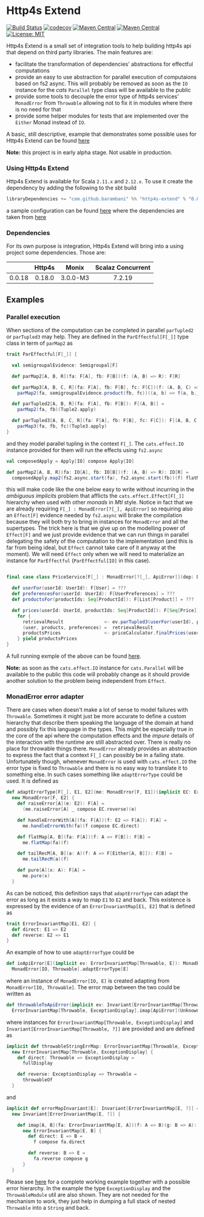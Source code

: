 # Http4s Extend
[![Build Status](https://travis-ci.org/barambani/http4s-extend.svg?branch=master)](https://travis-ci.org/barambani/http4s-extend)
[![codecov](https://codecov.io/gh/barambani/http4s-extend/branch/master/graph/badge.svg)](https://codecov.io/gh/barambani/http4s-extend)
[![Maven Central](https://img.shields.io/maven-central/v/com.github.barambani/http4s-extend_2.11.svg?label=version%20for%202.11)](https://maven-badges.herokuapp.com/maven-central/com.github.barambani/http4s-extend_2.11)
[![Maven Central](https://img.shields.io/maven-central/v/com.github.barambani/http4s-extend_2.12.svg?label=version%20for%202.12)](https://maven-badges.herokuapp.com/maven-central/com.github.barambani/http4s-extend_2.12)
[![License: MIT](https://img.shields.io/badge/License-MIT-yellow.svg)](https://github.com/barambani/http4s-extend/blob/master/LICENSE)

Http4s Extend is a small set of integration tools to help building http4s api that depend on third party libraries. The main features are:
* facilitate the transformation of dependencies' abstractions for effectful computations
* provide an easy to use abstraction for parallel execution of computaions based on fs2 async. This will probably be removed as soon as the `IO` instance for the *cats* `Parallel` type class will be available to the public
* provide some tools to decouple the error type of http4s services' `MonadError` from `Throwable` allowing not to fix it in modules where there is no need for that
* provide some helper modules for tests that are implemented over the `Either` Monad instead of `IO`.

A basic, still descriptive, example that demonstrates some possible uses for Http4s Extend can be found [here](https://github.com/barambani/http4s-poc-api)

**Note:** this project is in early alpha stage. Not usable in production.

### Using Http4s Extend
Http4s Extend is available for Scala `2.11.x` and `2.12.x`. To use it create the dependency by adding the following to the sbt build
```scala
libraryDependencies += "com.github.barambani" %% "http4s-extend" % "0.0.18"
```
a sample configuration can be found [here](https://github.com/barambani/http4s-poc-api/blob/master/build.sbt) where the dependencies are taken from [here](https://github.com/barambani/http4s-poc-api/blob/master/project/Dependencies.scala)

### Dependencies
For its own purpose is integration, Http4s Extend will bring into a using project some dependencies. Those are:

|        | Http4s    | Monix    | Scalaz Concurrent |
| ------ |:---------:|:--------:|:-----------------:|
| 0.0.18 | 0.18.0    | 3.0.0-M3 | 7.2.19            |

## Examples
### Parallel execution
When sections of the computation can be completed in parallel `parTupled2` or `parTupled3` may help. They are defined in the `ParEffectful[F[_]]` type class in term of `parMap2` as
```scala
trait ParEffectful[F[_]] {

  val semigroupalEvidence: Semigroupal[F]

  def parMap2[A, B, R](fa: F[A], fb: F[B])(f: (A, B) => R): F[R]

  def parMap3[A, B, C, R](fa: F[A], fb: F[B], fc: F[C])(f: (A, B, C) => R): F[R] =
    parMap2(fa, semigroupalEvidence.product(fb, fc))((a, b) => f(a, b._1, b._2))

  def parTupled2[A, B, R](fa: F[A], fb: F[B]): F[(A, B)] =
    parMap2(fa, fb)(Tuple2.apply)

  def parTupled3[A, B, C, R](fa: F[A], fb: F[B], fc: F[C]): F[(A, B, C)] =
    parMap3(fa, fb, fc)(Tuple3.apply)
}
```
and they model parallel tupling in the context `F[_]`. The `cats.effect.IO` instance provided for them will run the
effects using `fs2.async`
```scala
val composedApply = Apply[IO] compose Apply[IO]

def parMap2[A, B, R](fa: IO[A], fb: IO[B])(f: (A, B) => R): IO[R] =
  composedApply.map2(fs2.async.start(fa), fs2.async.start(fb))(f) flatMap identity
```
this will make code like the one below easy to write without incurring in the *ambiguous implicits* problem that afflicts the `cats.effect.Effect[F[_]]` hierarchy when used with other *monads* in *Mtl* style. Notice in fact that we are already requiring `F[_] : MonadError[?[_], ApiError]` so requiring also an `Effect[F]` evidence needed by `fs2.async` will brake the compilation because they will both try to bring in instances for `MonadError` and all the supertypes. The trick here is that we give up on the modelling power of `Effect[F]` and we just provide evidence that we can run things in parallel delegating the safety of the computation to the implementation (and this is far from being ideal, but `Effect` cannot take care of it anyway at the moment). We will need `Effect` only when we will need to materialize an instance for `ParEffectful` (`ParEffectful[IO]` in this case).
```scala

final case class PriceService[F[_] : MonadError[?[_], ApiError]](dep: Dependencies[F], logger: Logger[F])(implicit ev: ParEffectful[F]) {

  def userFor(userId: UserId): F[User] = ???
  def preferencesFor(userId: UserId): F[UserPreferences] = ???
  def productsFor(productIds: Seq[ProductId]): F[List[Product]] = ???

  def prices(userId: UserId, productIds: Seq[ProductId]): F[Seq[Price]] =
    for {
      retrievalResult               <- ev.parTupled3(userFor(userId), productsFor(productIds), preferencesFor(userId))
      (user, products, preferences) =  retrievalResult
      productsPrices                <- priceCalculator.finalPrices(user, products, preferences)
    } yield productsPrices
}
```
A full running exmple of the above can be found [here](https://github.com/barambani/http4s-poc-api/blob/master/src/main/scala/service/PriceService.scala#L12).

**Note:** as soon as the `cats.effect.IO` instance for `cats.Parallel` will be available to the public this code will probably change as it should provide another solution to the problem being independent from `Effect`.

### MonadError error adapter
There are cases when doesn't make a lot of sense to model failures with `Throwable`. Sometimes it might just be more accurate to define a custom hierarchy that describe them speaking the language of the domain at hand and possibly fix this language in the types. This might be especially true in the core of the api where the computation effects and the *impure* details of the interaction with the runtime are still abstracted over. There is really no place for throwable things there. `MonadError` already provides an abstraction to express the fact that a context `F[_]` can possibly be in a failing state. Unfortunately though, whenever `MonadError` is used with `cats.effect.IO` the error type is fixed to `Throwable` and there is no easy way to translate it to something else. In such cases something like `adaptErrorType` could be used. It is defined as
```scala
def adaptErrorType[F[_], E1, E2](me: MonadError[F, E1])(implicit EC: ErrorInvariantMap[E1, E2]): MonadError[F, E2] =
  new MonadError[F, E2] {
    def raiseError[A](e: E2): F[A] =
      (me.raiseError[A] _ compose EC.reverse)(e)

    def handleErrorWith[A](fa: F[A])(f: E2 => F[A]): F[A] =
      me.handleErrorWith(fa)(f compose EC.direct)

    def flatMap[A, B](fa: F[A])(f: A => F[B]): F[B] =
      me.flatMap(fa)(f)

    def tailRecM[A, B](a: A)(f: A => F[Either[A, B]]): F[B] =
      me.tailRecM(a)(f)

    def pure[A](x: A): F[A] =
      me.pure(x)
  }
```
As can be noticed, this definition says that `adaptErrorType` can adapt the error as long as it exists a way to map `E1` to `E2` and back. This existence is expressed by the evidence of an `ErrorInvariantMap[E1, E2]` that is defined as
```scala
trait ErrorInvariantMap[E1, E2] {
  def direct: E1 => E2
  def reverse: E2 => E1
}
```
An example of how to use `adaptErrorType` could be
```scala
def ioApiError[E](implicit ev: ErrorInvariantMap[Throwable, E]): MonadError[IO, E] =
  MonadError[IO, Throwable].adaptErrorType[E]
```
where an instance of `MonadError[IO, E]` is created adapting from `MonadError[IO, Throwable]`. The error map between the two could be written as
```scala
def throwableToApiError(implicit ev: Invariant[ErrorInvariantMap[Throwable, ?]]): ErrorInvariantMap[Throwable, ApiError] =
  ErrorInvariantMap[Throwable, ExceptionDisplay].imap[ApiError](UnknownFailure.apply)(ae => ExceptionDisplay.mk(ae.message))
```
where instances for `ErrorInvariantMap[Throwable, ExceptionDisplay]` and `Invariant[ErrorInvariantMap[Throwable, ?]]` are provided and are defined as
```scala
implicit def throwableStringErrMap: ErrorInvariantMap[Throwable, ExceptionDisplay] =
  new ErrorInvariantMap[Throwable, ExceptionDisplay] {
    def direct: Throwable => ExceptionDisplay =
      fullDisplay

    def reverse: ExceptionDisplay => Throwable =
      throwableOf
  }
```
and
```scala
implicit def errorMapInvariant[E]: Invariant[ErrorInvariantMap[E, ?]] =
  new Invariant[ErrorInvariantMap[E, ?]] {

    def imap[A, B](fa: ErrorInvariantMap[E, A])(f: A => B)(g: B => A): ErrorInvariantMap[E, B] =
      new ErrorInvariantMap[E, B] {
        def direct: E => B =
          f compose fa.direct

        def reverse: B => E =
          fa.reverse compose g
      }
  }
```
Please see [here](https://github.com/barambani/http4s-poc-api/blob/master/src/main/scala/errors/Errors.scala#L17) for a complete working example together with a possible error hierarchy. In the example the type `ExceptionDisplay` and the `ThrowableModule` util are also shown. They are not needed for the mechanism to work, they just help in dumping a full stack of nested `Throwable` into a `String` and back.
